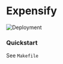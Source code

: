 # Expensify
![Deployment](https://github.com/rdok/expensify/workflows/prod-deploy/badge.svg) 

### Quickstart

See `Makefile`